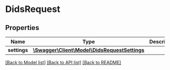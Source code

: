 # DidsRequest

## Properties
Name | Type | Description | Notes
------------ | ------------- | ------------- | -------------
**settings** | [**\Swagger\Client\Model\DidsRequestSettings**](DidsRequestSettings.md) |  | [optional] 

[[Back to Model list]](../README.md#documentation-for-models) [[Back to API list]](../README.md#documentation-for-api-endpoints) [[Back to README]](../README.md)


